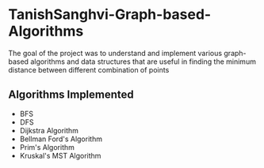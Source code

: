 # TanishSanghvi-Graph-based-Algorithms
The goal of the project was to understand and implement various graph-based algorithms and data structures that are useful in finding the minimum distance between different combination of points


## Algorithms Implemented
- BFS
- DFS
- Dijkstra Algorithm
- Bellman Ford's Algorithm
- Prim's Algorithm
- Kruskal's MST Algorithm

